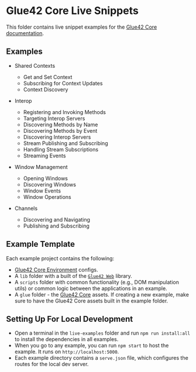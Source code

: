 # Glue42 Core Live Snippets

This folder contains live snippet examples for the [Glue42 Core documentation](https://docs.glue42.com/core).

## Examples

- Shared Contexts
  - Get and Set Context
  - Subscribing for Context Updates
  - Context Discovery

- Interop
  - Registering and Invoking Methods
  - Targeting Interop Servers
  - Discovering Methods by Name
  - Discovering Methods by Event
  - Discovering Interop Servers
  - Stream Publishing and Subscribing
  - Handling Stream Subscriptions
  - Streaming Events

- Window Management
  - Opening Windows
  - Discovering Windows
  - Window Events
  - Window Operations

- Channels
  - Discovering and Navigating
  - Publishing and Subscribing

## Example Template

Each example project contains the following:

- [Glue42 Core Environment](https://docs.glue42.com/core/what-is-glue42-core/core-concepts/environment/index.html) configs.
- A `lib` folder with a built of the [`Glue42 Web`](https://docs.glue42.com/reference/core/latest/glue42%20web/index.html) library.
- A `scripts` folder with common functionality (e.g., DOM manipulation utils) or common logic between the applications in an example.
- A `glue` folder - the [Glue42 Core](https://docs.glue42.com/core/what-is-glue42-core/introduction/index.html) assets. If creating a new example, make sure to have the Glue42 Core assets built in the example folder.

## Setting Up For Local Development

- Open a terminal in the `live-examples` folder and run `npm run install:all` to install the dependencies in all examples.
- When you go to any example, you can run `npm start` to host the example. It runs on `http://localhost:5000`.
- Each example directory contains a `serve.json` file, which configures the routes for the local dev server.
